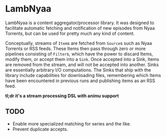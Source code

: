LambNyaa
=========

LambNyaa is a content aggregator/processor library. It was designed to
facilitate automatic fetching and notification of new episodes from
Nyaa Torrents, but can be used for pretty much any kind of content.

Conceptually, streams of `Item`s are fetched from `Source`s such as
Nyaa Torrents or RSS feeds. These Items then pass through zero or more
pipelines consisting of `Filter`s, which have the power to discard Items,
modify them, or accept them into a `Sink`. Once accepted into a Sink,
Items are removed from the stream, and will not be accepted into another.
Sinks are essentially arbitrary I/O computations. The Sinks that ship with the
library include capabilities for downloading files, remembering which Items
have been encountered in previous runs and publishing items as an RSS feed.

**tl;dr it's a stream processing DSL with animu support**

TODO
----
* Enable more specialized matching for series and the like.
* Prevent duplicate accepts.

